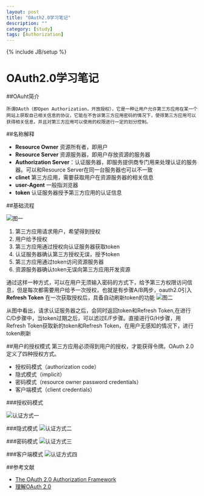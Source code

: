 ```yaml
---
layout: post
title: "OAuth2.0学习笔记"
description: ""
category: [study]
tags: [Authorization]
---
```

{% include JB/setup %}

# OAuth2.0学习笔记

##OAuht简介

	所谓OAuth（即Open Authorization，开放授权），它是一种让用户允许第三方应用在某一个网站上获取自己相关信息的协议，它能在不告诉第三方应用密码的情况下，使得第三方应用可以获得相关信息，并且对第三方应用可以使用的权限进行一定的划分控制。


##名称解释

* **Resource Owner** 资源所有者，即用户
* **Resource Server** 资源服务器，即用户存放资源的服务器
* **Authorization Server**：认证服务器，即服务提供商专门用来处理认证的服务器。可以和Resource Server在同一台服务器也可以不一致
* **clinet** 第三方应用，需要获取用户在资源服务器的相关信息
* **user-Agent** 一般指浏览器
* **token** 认证服务器授予第三方应用的认证信息


##基础流程

![图一](http://7xs9oq.com1.z0.glb.clouddn.com/ssd6aafc922276191e63b1d655197b7a22.png-960.jpg)

1. 第三方应用请求用户，希望得到授权
2. 用户给予授权
3. 第三方应用通过授权向认证服务器获取token
4. 认证服务器确认第三方授权无误，授予token
5. 第三方应用通过token访问资源服务器
6. 资源服务器确认token无误向第三方应用开发资源

通过这样一种方式，可以在用户无须输入密码的方式下，给予第三方权限访问信息，但是每次都需要用户给予一次授权，也就是有步骤A/B两步，oauth2.0引入**Refresh Token** 在一次获取授权后，具备自动刷新token的功能
![图二](http://7xs9oq.com1.z0.glb.clouddn.com/sse2c71001d219ff9ad11f898f6c82218e.png-960.jpg)

从图中看出，请求认证服务器之后，会同时返回token和Refresh Token,在进行C/D步骤中，当token过期之后，可以滤过E/F步骤。直接进行G/H步骤，用Refresh Token获取新的token和Refresh Token，在用户无感知的情况下，进行token刷新

##用户的授权模式
第三方应用必须得到用户的授权，才能获得令牌。OAuth 2.0定义了四种授权方式。

* 授权码模式（authorization code）
* 隐式模式（implicit）
* 密码模式（resource owner password credentials）
* 客户端模式（client credentials）

###授权码模式

![认证方式一](http://7xs9oq.com1.z0.glb.clouddn.com/ss385ced73a4409438415fd438640abc85.png-960.jpg)

###隐式模式
![认证方式二](http://7xs9oq.com1.z0.glb.clouddn.com/ss65c80e415d39734f43ab9a276ab41fb6.png-960.jpg)

###密码模式
![认证方式三](http://7xs9oq.com1.z0.glb.clouddn.com/ssc5e5c94b00f37a71f7821009de000838.png-960.jpg)

###客户端模式
![认证方式四](http://7xs9oq.com1.z0.glb.clouddn.com/ssb97f884cfe6b0dd050f3b010bdd39655.png-960.jpg)

##参考文献
* [The OAuth 2.0 Authorization Framework](http://tools.ietf.org/html/rfc6749)
* [理解OAuth 2.0](http://www.ruanyifeng.com/blog/2014/05/oauth_2_0.html)
